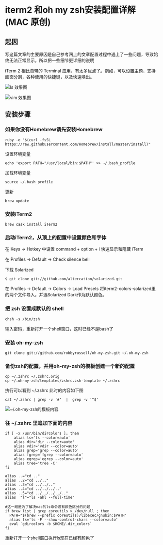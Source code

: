 # iterm2 和oh my zsh安装配置详解(MAC 原创)

## 起因

写这篇文章的主要原因是自己参考网上的文章配置过程中遇上了一些问题，导致始终无法正常显示，所以把一些细节更详细的说明

iTerm 2 相比自带的 Terminal 应用，有太多优点了。例如，可以设置主题，支持画面分割，各种使用的快捷键，以及快速唤出。

![ls 效果图](https://github.com/lenxeon/notes/blob/master/%E8%BF%90%E7%BB%B4/201510/iterm2%20%E5%92%8Coh%20my%20zsh%E5%AE%89%E8%A3%85%E4%BB%A5%E5%8F%8A%E4%BD%BF%E7%94%A8%E4%BB%8B%E7%BB%8D/iterm2%E6%95%88%E6%9E%9C%E5%9B%BE.png)

![vim 效果图](https://github.com/lenxeon/notes/blob/master/%E8%BF%90%E7%BB%B4/201510/iterm2%20%E5%92%8Coh%20my%20zsh%E5%AE%89%E8%A3%85%E4%BB%A5%E5%8F%8A%E4%BD%BF%E7%94%A8%E4%BB%8B%E7%BB%8D/iterm2%20vim%20%E6%95%88%E6%9E%9C%E5%9B%BE.png)

## 安装步骤
### 如果你没有Homebrew请先安装Homebrew
```shell
ruby -e "$(curl -fsSL https://raw.githubusercontent.com/Homebrew/install/master/install)"
```
设置环境变量
```shell
echo 'export PATH="/usr/local/bin:$PATH"' >> ~/.bash_profile
```
加载环境变量
```shell
source ~/.bash_profile
```
更新
```shell
brew update
```
### 安装iTerm2
```shell
brew cask install iTerm2
```
### 启动iTerm2，从顶上的配置中设置颜色和字体

在 Keys -> Hotkey 中设置 command + option + i 快速显示和隐藏 iTerm

在 Profiles -> Default -> Check silence bell

下载 Solarized
```shell
$ git clone git://github.com/altercation/solarized.git
```

在 Profiles -> Default -> Colors -> Load Presets 将iterm2-colors-solarized里的两个文件导入，并选Solarized Dark作为默认颜色。

### 把 zsh 设置成默认的 shell
```shell
chsh -s /bin/zsh
```
输入密码，重新打开一个shell窗口，这时已经不是bash了

### 安装 oh-my-zsh
```shell
git clone git://github.com/robbyrussell/oh-my-zsh.git ~/.oh-my-zsh
```
### 备份zsh的配置，并用oh-my-zsh的模板创建一个新的配置
```shell
cp ~/.zshrc ~/.zshrc.orig
cp ~/.oh-my-zsh/templates/zshrc.zsh-template ~/.zshrc
```
执行可以看到 ~/.zshrc 此时的内容如下图
```shell
cat ~/.zshrc | grep -v '#'  |  grep -v '^$'
```

![~/.oh-my-zsh的模板内容](https://github.com/lenxeon/notes/blob/master/%E8%BF%90%E7%BB%B4/201510/iterm2%20%E5%92%8Coh%20my%20zsh%E5%AE%89%E8%A3%85%E4%BB%A5%E5%8F%8A%E4%BD%BF%E7%94%A8%E4%BB%8B%E7%BB%8D/o-my-zsh%E9%BB%98%E8%AE%A4%E6%A8%A1%E6%9D%BF.png)

### 往 ~/.zshrc 里追加下面的内容

```shell
if [ -x /usr/bin/dircolors ]; then
    alias ls='ls --color=auto'
    alias dir='dir --color=auto'
    alias vdir='vdir --color=auto'
    alias grep='grep --color=auto'
    alias fgrep='fgrep --color=auto'
    alias egrep='egrep --color=auto'
    alias tree='tree -C'
fi

alias ..="cd .."
alias ..2="cd ../.."
alias ..3="cd ../../.."
alias ..4="cd ../../../.."
alias ..5="cd ../../../../.."
alias  "l"="ls -ahl --full-time"

#这一段是为了解决mac的ls命令没有颜色区分的问题
if brew list | grep coreutils > /dev/null ; then
  PATH="$(brew --prefix coreutils)/libexec/gnubin:$PATH"
  alias ls='ls -F --show-control-chars --color=auto'
  eval `gdircolors -b $HOME/.dir_colors`
fi
```

重新打开一个shell窗口执行ls现在已经有颜色了










